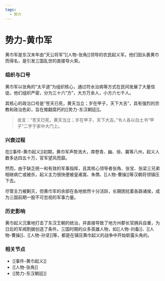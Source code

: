```yaml
---
tags:
  - 势力
---
```

# 势力-黄巾军

黄巾军是东汉末年由“天公将军”[[人物-张角]]领导的农民起义军。他们因头裹黄巾而得名，是引发三国乱世的直接导火索。

### 组织与口号

黄巾军以张角的“太平道”为组织核心，通过符水治病等方式在民间发展了大量信徒。他们组织严密，分为三十六“方”，大方万余人，小方六七千人。

其核心的政治口号是“苍天已死，黄天当立；岁在甲子，天下大吉”，具有强烈的宗教和政治色彩，旨在推翻腐朽的[[势力-东汉朝廷]]。

> 讹言：“苍天已死，黄天当立；岁在甲子，天下大吉。”令人各以白土书“甲子”二字于家中大门上。

### 兴衰过程

在[[事件-黄巾起义]]初期，黄巾军声势浩大，席卷青、幽、徐、冀等八州，起义人数多达四五十万，官军望风而靡。

然而，由于缺乏统一和有效的军事指挥，且其核心领导者张角、张宝、张梁三兄弟相继病亡或被杀，起义主力很快便被皇甫嵩、朱儁、[[人物-曹操]]等汉朝将领镇压下去。

尽管主力被剿灭，但黄巾军的余部在各地依然十分活跃，长期困扰着各路诸侯，成为三国前期一股不可忽视的军事力量。

### 历史影响

黄巾起义沉重地打击了东汉王朝的统治，并直接导致了地方州郡长官拥兵自重，为日后的军阀割据创造了条件。三国时期的众多英雄人物，如[[人物-刘备]]、[[人物-曹操]]、[[人物-孙坚]]等，都是在镇压黄巾起义的战争中开始崭露头角的。

### 相关节点
- [[事件-黄巾起义]]
- [[人物-张角]]
- [[势力-东汉朝廷]]
